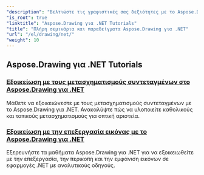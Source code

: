```yaml
---
"description": "Βελτιώστε τις γραφιστικές σας δεξιότητες με το Aspose.Drawing για .NET. Από ακριβείς μετασχηματισμούς συντεταγμένων μέχρι δυναμικό κείμενο και γραμματοσειρές, τα σεμινάριά μας ξεκλειδώνουν όλες τις δυνατότητες των γραφικών."
"is_root": true
"linktitle": "Aspose.Drawing για .NET Tutorials"
"title": "Πλήρη σεμινάρια και παραδείγματα Aspose.Drawing για .NET"
"url": "/el/drawing/net/"
"weight": 10
---
```


## Aspose.Drawing για .NET Tutorials
### [Εξοικείωση με τους μετασχηματισμούς συντεταγμένων στο Aspose.Drawing για .NET](./transformations/)
Μάθετε να εξοικειώνεστε με τους μετασχηματισμούς συντεταγμένων με το Aspose.Drawing για .NET. Ανακαλύψτε πώς να υλοποιείτε καθολικούς και τοπικούς μετασχηματισμούς για οπτική αριστεία.
### [Εξοικείωση με την επεξεργασία εικόνας με το Aspose.Drawing για .NET](./master-image-editing/)
Εξερευνήστε τα μαθήματα Aspose.Drawing για .NET για να εξοικειωθείτε με την επεξεργασία, την περικοπή και την εμφάνιση εικόνων σε εφαρμογές .NET με αναλυτικούς οδηγούς.